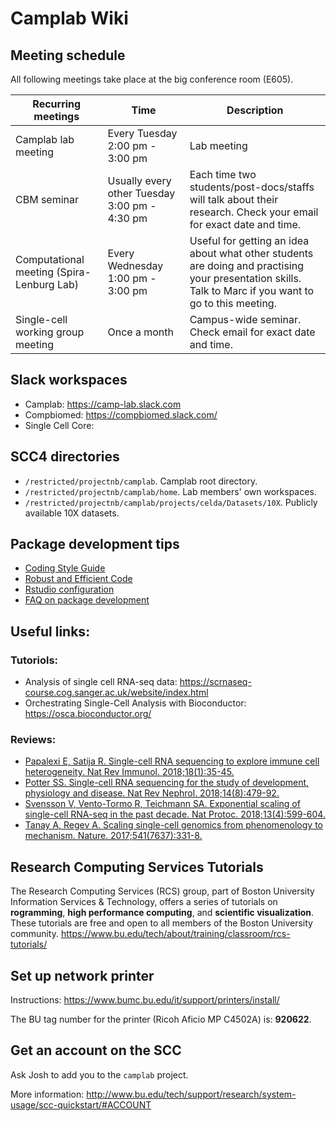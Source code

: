 # Camplab Wiki
## Meeting schedule
All following meetings take place at the big conference room (E605).

| Recurring meetings | Time | Description |
| --- | --- | --- |
| Camplab lab meeting | Every Tuesday 2:00 pm - 3:00 pm | Lab meeting |
| CBM seminar | Usually every other Tuesday 3:00 pm - 4:30 pm | Each time two students/post-docs/staffs will talk about their research. Check your email for exact date and time. |
| Computational meeting (Spira-Lenburg Lab) | Every Wednesday 1:00 pm - 3:00 pm | Useful for getting an idea about what other students are doing and practising your presentation skills. Talk to Marc if you want to go to this meeting. |
| Single-cell working group meeting | Once a month | Campus-wide seminar. Check email for exact date and time. |

## Slack workspaces
- Camplab: https://camp-lab.slack.com
- Compbiomed: https://compbiomed.slack.com/
- Single Cell Core:

## SCC4 directories
- `/restricted/projectnb/camplab`. Camplab root directory.
- `/restricted/projectnb/camplab/home`. Lab members' own workspaces.
- `/restricted/projectnb/camplab/projects/celda/Datasets/10X`. Publicly available 10X datasets.

## Package development tips
- [Coding Style Guide](https://github.com/campbio/celda/wiki/Celda-Development-Coding-Style-Guide)
- [Robust and Efficient Code](https://github.com/campbio/celda/wiki/Celda-Development-Robust-and-Efficient-Code)
- [Rstudio configuration](https://github.com/campbio/celda/wiki/Celda-Development-Rstudio-configuration)
- [FAQ on package development](https://github.com/campbio/celda/wiki/FAQ-on-package-development)

## Useful links:
### Tutoriols:
- Analysis of single cell RNA-seq data: https://scrnaseq-course.cog.sanger.ac.uk/website/index.html
- Orchestrating Single-Cell Analysis with Bioconductor: https://osca.bioconductor.org/
### Reviews:
- [Papalexi E, Satija R. Single-cell RNA sequencing to explore immune cell heterogeneity. Nat Rev Immunol. 2018;18(1):35-45.](https://www.nature.com/articles/nri.2017.76)
- [Potter SS. Single-cell RNA sequencing for the study of development, physiology and disease. Nat Rev Nephrol. 2018;14(8):479-92.](https://www.nature.com/articles/s41581-018-0021-7)
- [Svensson V, Vento-Tormo R, Teichmann SA. Exponential scaling of single-cell RNA-seq in the past decade. Nat Protoc. 2018;13(4):599-604.](https://www.nature.com/articles/nprot.2017.149)
- [Tanay A, Regev A. Scaling single-cell genomics from phenomenology to mechanism. Nature. 2017;541(7637):331-8.](https://www.nature.com/articles/nature21350)

## Research Computing Services Tutorials
The Research Computing Services (RCS) group, part of Boston University Information Services & Technology, offers a series of tutorials on **rogramming**, **high performance computing**, and **scientific visualization**. These tutorials are free and open to all members of the Boston University community.
https://www.bu.edu/tech/about/training/classroom/rcs-tutorials/

## Set up network printer
Instructions: https://www.bumc.bu.edu/it/support/printers/install/

The BU tag number for the printer (Ricoh Aficio MP C4502A) is: **920622**.

## Get an account on the SCC
Ask Josh to add you to the `camplab` project.

More information: http://www.bu.edu/tech/support/research/system-usage/scc-quickstart/#ACCOUNT
